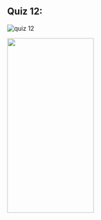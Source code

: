 ## Quiz 12:

![quiz 12](https://user-images.githubusercontent.com/89052189/143097718-d14452bf-a582-416d-8ea2-55ee8c709054.PNG)


<img src= "https://user-images.githubusercontent.com/89052189/145131120-e22c0eb5-460f-4700-b67c-f372942cf8f4.png" width = "200" height="400"/>
